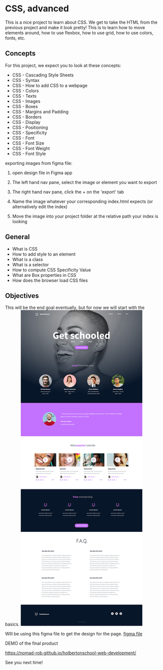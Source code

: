# CSS, advanced

This is a nice project to learn about CSS. We get to take the HTML from the previous project and make it look pretty!
This is to learn how to move elements around, how to use flexbox, how to use grid, how to use colors, fonts, etc.

## Concepts

For this project, we expect you to look at these concepts:

- CSS - Cascading Style Sheets
- CSS - Syntax
- CSS - How to add CSS to a webpage
- CSS - Colors
- CSS - Texts
- CSS - Images
- CSS - Boxes
- CSS - Margins and Padding
- CSS - Borders
- CSS - Display
- CSS - Positioning
- CSS - Specificity
- CSS - Font
- CSS - Font Size
- CSS - Font Weight
- CSS - Font Style

exporting images from figma file:

1. open design file in Figma app

2. The left hand nav pane, select the image or element you want to export

3. The right hand nav pane, click the + on the 'export' tab

4. Name the image whatever your corresponding index.html expects (or alternatively edit the index)

5. Move the image into your project folder at the relative path your index is looking

## General

- What is CSS
- How to add style to an element
- What is a class
- What is a selector
- How to compute CSS Specificity Value
- What are Box properties in CSS
- How does the browser load CSS files

## Objectives
This will be the end goal eventually, but for now we will start with the basics.
![image](./assests/image1.jpg)

WIll be using this figma file to get the design for the page.
[figma file](https://www.figma.com/file/XrEAsu1vQj5fhVaNG38d2W/Homepage?node-id=0%3A1&mode=dev)

DEMO of the final product

https://nomad-rob.github.io/holbertonschool-web-development/

See you next time!
```
